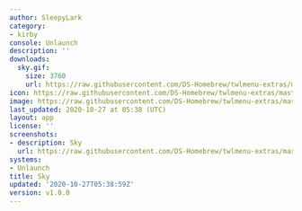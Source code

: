 ```yaml
---
author: SleepyLark
category:
- kirby
console: Unlaunch
description: ''
downloads:
  sky.gif:
    size: 3760
    url: https://raw.githubusercontent.com/DS-Homebrew/twlmenu-extras/master/_nds/TWiLightMenu/unlaunch/backgrounds/sky.gif
icon: https://raw.githubusercontent.com/DS-Homebrew/twlmenu-extras/master/_nds/TWiLightMenu/unlaunch/backgrounds/sky.gif
image: https://raw.githubusercontent.com/DS-Homebrew/twlmenu-extras/master/_nds/TWiLightMenu/unlaunch/backgrounds/sky.gif
last_updated: 2020-10-27 at 05:38 (UTC)
layout: app
license: ''
screenshots:
- description: Sky
  url: https://raw.githubusercontent.com/DS-Homebrew/twlmenu-extras/master/_nds/TWiLightMenu/unlaunch/backgrounds/sky.gif
systems:
- Unlaunch
title: Sky
updated: '2020-10-27T05:38:59Z'
version: v1.0.0
---
```

